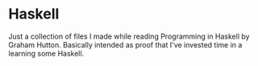 # Haskell
Just a collection of files I made while reading Programming in Haskell by Graham Hutton. Basically intended as proof that I've invested time in a learning some Haskell.
